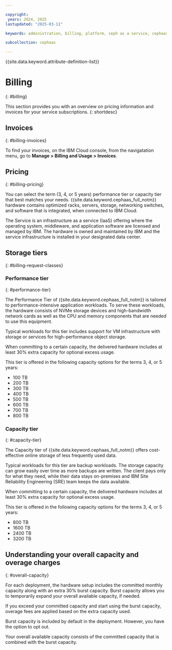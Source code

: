 ```yaml
---

copyright:
 years: 2024, 2025
lastupdated: "2025-03-11"

keywords: administration, billing, platform, ceph as a service, cephaas, invoices, storage tiers, performance tier,  capacity tier

subcollection: cephaas

---
```


{{site.data.keyword.attribute-definition-list}}


# Billing
{: #billing}

This section provides you with an overview on pricing information and invoices for your service subscriptions.
{: shortdesc}



## Invoices
{: #billing-invoices}

To find your invoices, on the IBM Cloud console, from the navigatation menu, go to **Manage > Billing and Usage > Invoices**.


## Pricing
{: #billing-pricing}

You can select the term (3, 4, or 5 years) performance tier or capacity tier that best matches your needs. {{site.data.keyword.cephaas_full_notm}} hardware contains optimized racks, servers, storage, networking switches, and software that is integrated, when connected to IBM Cloud.

The Service is an infrastructure as a service (IaaS) offering where the operating system, middleware, and application software are licensed and managed by IBM. The hardware is owned and maintained by IBM and the service infrastructure is installed in your designated data center.

## Storage tiers
{: #billing-request-classes}

### Performance tier
{: #performance-tier}

The Performance Tier of {{site.data.keyword.cephaas_full_notm}} is tailored to performance-intensive application workloads. To serve these workloads, the hardware consists of NVMe storage devices and high-bandwidth network cards as well as the CPU and memory components that are needed to use this equipment.

Typical workloads for this tier includes support for VM infrastructure with storage or services for high-performance object storage.

When committing to a certain capacity, the delivered hardware includes at least 30% extra capacity for optional excess usage.

This tier is offered in the following capacity options for the terms 3, 4, or 5 years:

- 100 TB
- 200 TB
- 300 TB
- 400 TB
- 500 TB
- 600 TB
- 700 TB
- 800 TB

### Capacity tier
{: #capacity-tier}

The Capacity tier of {{site.data.keyword.cephaas_full_notm}} offers cost-effective online storage of less frequently used data.

Typical workloads for this tier are backup workloads. The storage capacity can grow easily over time as more backups are written. The client pays only for what they need, while their data stays on-premises and IBM Site Reliability Engineering (SRE) team keeps the data available.

When committing to a certain capacity, the delivered hardware includes at least 30% extra capacity for optional excess usage.

This tier is offered in the following capacity options for the terms 3, 4, or 5 years:

- 800 TB
- 1600 TB
- 2400 TB
- 3200 TB

## Understanding your overall capacity and overage charges
{: #overall-capacity}

For each deployment, the hardware setup includes the committed monthly capacity along with an extra 30% burst capacity. Burst capacity allows you to temporarily expand your overall available capacity, if needed.

If you exceed your committed capacity and start using the burst capacity, overage fees are applied based on the extra capacity used.

Burst capacity is included by default in the deployment. However, you have the option to opt out.

Your overall available capacity consists of the committed capacity that is combined with the burst capacity.
